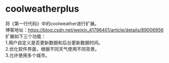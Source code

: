 # coolweatherplus
将《第一行代码》中的coolweather进行扩展。  
博客地址：https://blog.csdn.net/weixin_41796401/article/details/89006956  
扩展如下三个功能：  
1.用户自定义是否更新数据和后台更新数据时间。  
2.优化软件界面，根据不同天气使用不同背景。    
3.允许使用多个城市。  

